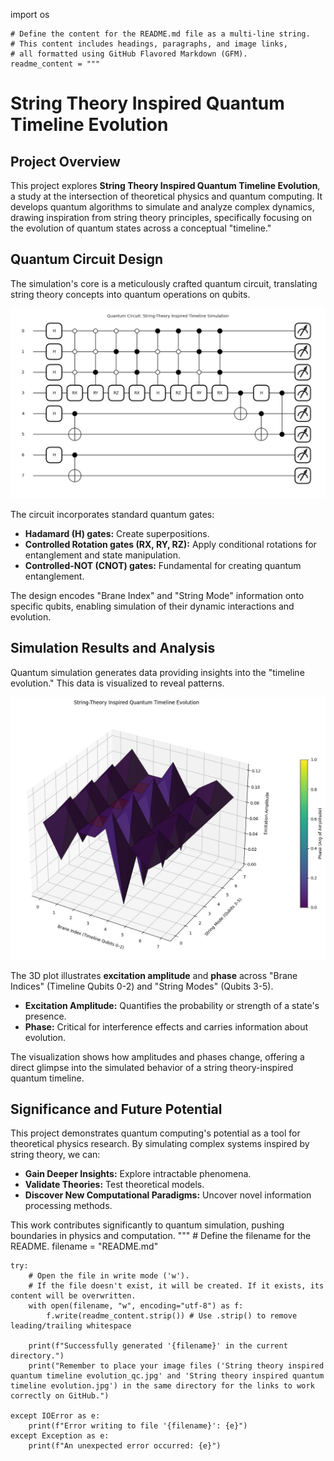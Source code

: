 import os

    # Define the content for the README.md file as a multi-line string.
    # This content includes headings, paragraphs, and image links,
    # all formatted using GitHub Flavored Markdown (GFM).
    readme_content = """
# String Theory Inspired Quantum Timeline Evolution

## Project Overview

This project explores **String Theory Inspired Quantum Timeline Evolution**, a study at the intersection of theoretical physics and quantum computing. It develops quantum algorithms to simulate and analyze complex dynamics, drawing inspiration from string theory principles, specifically focusing on the evolution of quantum states across a conceptual "timeline."

## Quantum Circuit Design

The simulation's core is a meticulously crafted quantum circuit, translating string theory concepts into quantum operations on qubits.

![Quantum Circuit Diagram](String%20theory%20inspired%20quantum%20timeline%20evolution_qc.jpg)

The circuit incorporates standard quantum gates:

* **Hadamard (H) gates:** Create superpositions.
* **Controlled Rotation gates (RX, RY, RZ):** Apply conditional rotations for entanglement and state manipulation.
* **Controlled-NOT (CNOT) gates:** Fundamental for creating quantum entanglement.

The design encodes "Brane Index" and "String Mode" information onto specific qubits, enabling simulation of their dynamic interactions and evolution.

## Simulation Results and Analysis

Quantum simulation generates data providing insights into the "timeline evolution." This data is visualized to reveal patterns.

![3D Plot of Simulation Results](String%20theory%20inspired%20quantum%20timeline%20evolution.jpg)

The 3D plot illustrates **excitation amplitude** and **phase** across "Brane Indices" (Timeline Qubits 0-2) and "String Modes" (Qubits 3-5).

* **Excitation Amplitude:** Quantifies the probability or strength of a state's presence.
* **Phase:** Critical for interference effects and carries information about evolution.

The visualization shows how amplitudes and phases change, offering a direct glimpse into the simulated behavior of a string theory-inspired quantum timeline.

## Significance and Future Potential

This project demonstrates quantum computing's potential as a tool for theoretical physics research. By simulating complex systems inspired by string theory, we can:

* **Gain Deeper Insights:** Explore intractable phenomena.
* **Validate Theories:** Test theoretical models.
* **Discover New Computational Paradigms:** Uncover novel information processing methods.

This work contributes significantly to quantum simulation, pushing boundaries in physics and computation.
"""
    # Define the filename for the README.
    filename = "README.md"

    try:
        # Open the file in write mode ('w').
        # If the file doesn't exist, it will be created. If it exists, its content will be overwritten.
        with open(filename, "w", encoding="utf-8") as f:
            f.write(readme_content.strip()) # Use .strip() to remove leading/trailing whitespace

        print(f"Successfully generated '{filename}' in the current directory.")
        print("Remember to place your image files ('String theory inspired quantum timeline evolution_qc.jpg' and 'String theory inspired quantum timeline evolution.jpg') in the same directory for the links to work correctly on GitHub.")

    except IOError as e:
        print(f"Error writing to file '{filename}': {e}")
    except Exception as e:
        print(f"An unexpected error occurred: {e}")
